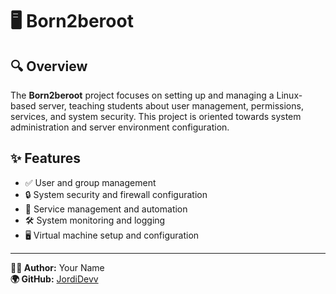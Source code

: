 # 🖥️ Born2beroot

## 🔍 Overview
The **Born2beroot** project focuses on setting up and managing a Linux-based server, teaching students about user management, permissions, services, and system security. This project is oriented towards system administration and server environment configuration.

## ✨ Features
- ✅ User and group management
- 🔒 System security and firewall configuration
- 🔄 Service management and automation
- 🛠️ System monitoring and logging
- 🖥️ Virtual machine setup and configuration

---

**👨‍💻 Author:** Your Name  
**🌍 GitHub:** [JordiDevv](https://github.com/JordiDevv)
